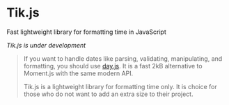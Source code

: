 # Tik.js

Fast lightweight library for formatting time in JavaScript

_Tik.js is under development_

> If you want to handle dates like parsing, validating, manipulating, and formatting, you should use [day.js](https://day.js.org/). It is a fast 2kB alternative to Moment.js with the same modern API.
>
> Tik.js is a lightweight library for formatting time only. It is choice for those who do not want to add an extra size to their project.

